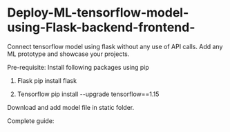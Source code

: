 # Deploy-ML-tensorflow-model-using-Flask-backend-frontend-
Connect tensorflow model using flask without any use of API calls. Add any ML prototype and showcase your projects.


Pre-requisite:
Install following packages using pip

1. Flask
pip install flask

2. Tensorflow
pip install --upgrade tensorflow==1.15


Download and add model file in static folder.

Complete guide:
